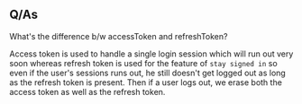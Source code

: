 ## Q/As

What's the difference b/w accessToken and refreshToken?

Access token is used to handle a single login session which will run out very soon whereas refresh token is used for the feature of `stay signed in` so even if the user's sessions runs out, he still doesn't get logged out as long as the refresh token is present. Then if a user logs out, we erase both the access token as well as the refresh token.
